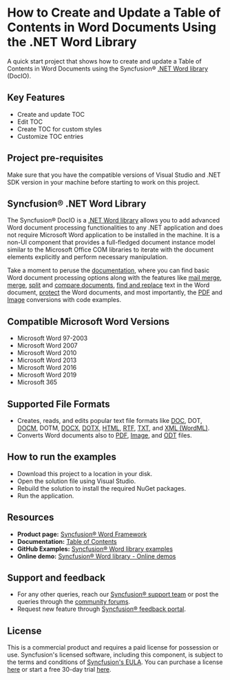 # How to Create and Update a Table of Contents in Word Documents Using the .NET Word Library
A quick start project that shows how to create and update a Table of Contents in Word Documents using the Syncfusion&reg; [.NET&nbsp;Word library](https://www.syncfusion.com/document-processing/word-framework/net/word-library?utm_source=github&utm_medium=listing&utm_campaign=github-docio-video-examples) (DocIO).

## Key Features
-	Create and update TOC 
-	Edit TOC
-	Create TOC for custom styles
-	Customize TOC entries  

## Project pre-requisites
Make sure that you have the compatible versions of Visual Studio and .NET SDK version in your machine before starting to work on this project.


## Syncfusion&reg; .NET Word Library
The Syncfusion&reg; DocIO is a [.NET Word library](https://www.syncfusion.com/document-processing/word-framework/net/word-library?utm_source=github&utm_medium=listing&utm_campaign=github-docio-video-examples) allows you to add advanced Word document processing functionalities to any .NET application and does not require Microsoft Word application to be installed in the machine. It is a non-UI component that provides a full-fledged document instance model similar to the Microsoft Office COM libraries to iterate with the document elements explicitly and perform necessary manipulation. 

Take a moment to peruse the [documentation](https://help.syncfusion.com/file-formats/docio/getting-started?utm_source=github&utm_medium=listing&utm_campaign=github-docio-video-examples), where you can find basic Word document processing options along with the features like [mail merge](https://help.syncfusion.com/file-formats/docio/working-with-mail-merge?utm_source=github&utm_medium=listing&utm_campaign=github-docio-video-examples), [merge](https://help.syncfusion.com/file-formats/docio/word-document/merging-word-documents?utm_source=github&utm_medium=listing&utm_campaign=github-docio-video-examples), [split](https://help.syncfusion.com/file-formats/docio/word-document/split-word-documents?utm_source=github&utm_medium=listing&utm_campaign=github-docio-video-examples) and [compare documents](https://help.syncfusion.com/file-formats/docio/word-document/compare-word-documents?utm_source=github&utm_medium=listing&utm_campaign=github-docio-video-examples), [find and replace](https://help.syncfusion.com/file-formats/docio/working-with-find-and-replace?utm_source=github&utm_medium=listing&utm_campaign=github-docio-video-examples) text in the Word document, [protect](https://help.syncfusion.com/file-formats/docio/working-with-security?utm_source=github&utm_medium=listing&utm_campaign=github-docio-video-examples) the Word documents, and most importantly, the [PDF](https://help.syncfusion.com/file-formats/docio/word-to-pdf?utm_source=github&utm_medium=listing&utm_campaign=github-docio-video-examples) and [Image](https://help.syncfusion.com/file-formats/docio/word-to-image?utm_source=github&utm_medium=listing&utm_campaign=github-docio-video-examples) conversions with code examples.

Compatible Microsoft Word Versions
----------------------------------

*   Microsoft Word 97-2003
*   Microsoft Word 2007
*   Microsoft Word 2010
*   Microsoft Word 2013
*   Microsoft Word 2016
*   Microsoft Word 2019
*   Microsoft 365

Supported File Formats
----------------------

*   Creates, reads, and edits popular text file formats like [DOC](https://help.syncfusion.com/file-formats/docio/word-file-formats?utm_source=github&utm_medium=listing&utm_campaign=github-docio-video-examples#doc-to-docx-and-docx-to-doc), DOT, [DOCM](https://help.syncfusion.com/file-formats/docio/word-file-formats?utm_source=github&utm_medium=listing&utm_campaign=github-docio-video-examples#macros), DOTM, [DOCX](https://help.syncfusion.com/file-formats/docio/word-file-formats?utm_source=github&utm_medium=listing&utm_campaign=github-docio-video-examples#doc-to-docx-and-docx-to-doc), [DOTX](https://help.syncfusion.com/file-formats/docio/word-file-formats?utm_source=github&utm_medium=listing&utm_campaign=github-docio-video-examples#templates), [HTML](https://help.syncfusion.com/file-formats/docio/html?utm_source=github&utm_medium=listing&utm_campaign=github-docio-video-examples), [RTF](https://help.syncfusion.com/file-formats/docio/rtf?utm_source=github&utm_medium=listing&utm_campaign=github-docio-video-examples), [TXT](https://help.syncfusion.com/file-formats/docio/text?utm_source=github&utm_medium=listing&utm_campaign=github-docio-video-examples), and [XML (WordML)](https://help.syncfusion.com/file-formats/docio/word-file-formats#word-processing-xml-xml?utm_source=github&utm_medium=listing&utm_campaign=github-docio-video-examples).
*   Converts Word documents also to [PDF](https://help.syncfusion.com/file-formats/docio/word-to-pdf?utm_source=github&utm_medium=listing&utm_campaign=github-docio-video-examples), [Image](https://help.syncfusion.com/file-formats/docio/word-to-image?utm_source=github&utm_medium=listing&utm_campaign=github-docio-video-examples), and [ODT](https://help.syncfusion.com/file-formats/docio/word-to-odt?utm_source=github&utm_medium=listing&utm_campaign=github-docio-video-examples) files.

## How to run the examples
- Download this project to a location in your disk.
- Open the solution file using Visual Studio.
- Rebuild the solution to install the required NuGet packages.
- Run the application.

## Resources

- **Product page:** [Syncfusion&reg; Word Framework](https://www.syncfusion.com/document-processing/word-framework/net?utm_source=github&utm_medium=listing&utm_campaign=github-docio-video-examples)
- **Documentation:** [Table of Contents](https://help.syncfusion.com/file-formats/docio/working-with-table-of-contents?utm_source=github&utm_medium=listing&utm_campaign=github-docio-video-examples)
- **GitHub Examples:** [Syncfusion&reg; Word library examples](https://github.com/SyncfusionExamples/DocIO-Examples?utm_source=github&utm_medium=listing&utm_campaign=github-docio-video-examples)
- **Online demo:** [Syncfusion&reg; Word library - Online demos](https://document.syncfusion.com/demos/word/tableofcontents#/tailwind)

## Support and feedback
- For any other queries, reach our [Syncfusion&reg; support team](https://support.syncfusion.com/agent/tickets/create?utm_source=github&utm_medium=listing&utm_campaign=github-docio-video-examples) or post the queries through the [community forums](https://www.syncfusion.com/forums?utm_source=github&utm_source=github&utm_medium=listing&utm_campaign=github-docio-video-examples).
- Request new feature through [Syncfusion&reg; feedback portal](https://www.syncfusion.com/feedback/home?utm_source=github&utm_medium=listing&utm_campaign=github-docio-video-examples).

## License
This is a commercial product and requires a paid license for possession or use. Syncfusion's licensed software, including this component, is subject to the terms and conditions of [Syncfusion's EULA](https://www.syncfusion.com/license/studio/22.2.5/syncfusion_essential_studio_eula.pdf?utm_source=github&utm_medium=listing&utm_campaign=github-docio-video-examples). You can purchase a license [here](https://www.syncfusion.com/sales/products?utm_source=github&utm_medium=listing&utm_campaign=github-docio-video-examples) or start a free 30-day trial [here](https://www.syncfusion.com/account/manage-trials/start-trials?utm_source=github&utm_medium=listing&utm_campaign=github-docio-video-examples).
